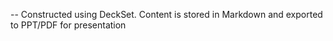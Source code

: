 -- Constructed using DeckSet. Content is stored in Markdown and exported to PPT/PDF for presentation
